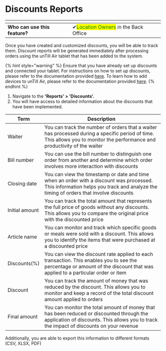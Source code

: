 # Discounts Reports

<table data-card-size="large" data-view="cards" data-full-width="false"><thead><tr><th></th><th></th><th></th></tr></thead><tbody><tr><td><strong>Who can use this feature?</strong></td><td><span data-gb-custom-inline data-tag="emoji" data-code="2714">✔</span><mark style="color:green;">Location Owners</mark> in the Back Office </td><td></td></tr></tbody></table>

Once you have created and customized discounts, you will be able to track them. Discount reports will be generated immediately after processing orders using the unTill Air tablet that has been added to the system.

{% hint style="warning" %}
Ensure that you have already set up discounts and connected your tablet. For instructions on how to set up discounts, please refer to the documentation provided [here](../general/discounts/add-a-discount.md). To learn how to add devices to unTill Air, please refer to the documentation provided [here](../general/equipment/add-a-device.md).
{% endhint %}

1. Navigate to the **'Reports' > 'Discounts'.**
2. You will have access to detailed information about the discounts that have been implemented.

| Term           | Description                                                                                                                                                                          |
| -------------- | ------------------------------------------------------------------------------------------------------------------------------------------------------------------------------------ |
| Waiter         | You can track the number of orders that a waiter has processed during a specific period of time. This allows you to monitor the performance and productivity of the waiter           |
| Bill number    | You can use the bill number to distinguish one order from another and determine which order involves more interaction with discounts                                                 |
| Closing date   | You can view the timestamp or date and time when an order with a discount was processed. This information helps you track and analyze the timing of orders that involve discounts    |
| Initial amount | You can track the total amount that represents the full price of goods without any discounts. This allows you to compare the original price with the discounted price                |
| Article name   | You can monitor and track which specific goods or meals were sold with a discount. This allows you to identify the items that were purchased at a discounted price                   |
| Discounts(%)   | You can view the discount rate applied to each transaction. This enables you to see the percentage or amount of the discount that was applied to a particular order or item          |
| Discount       | You can track the amount of money that was reduced by the discount. This allows you to monitor and keep a record of the total discount amount applied to orders                      |
| Final amount   | You can monitor the total amount of money that has been reduced or discounted through the application of discounts. This allows you to track the impact of discounts on your revenue |

Additionally, you are able to export this information to different formats (CSV, XLSX, PDF)
